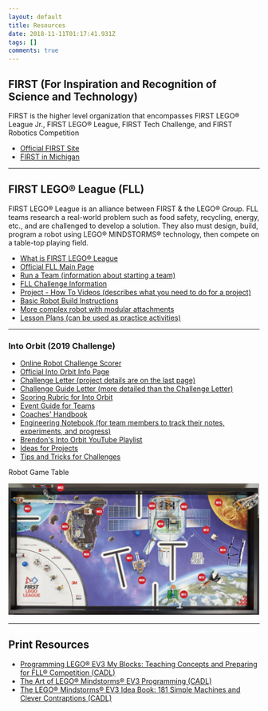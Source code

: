```yaml
---
layout: default
title: Resources
date: 2018-11-11T01:17:41.931Z
tags: []
comments: true
---
```


## FIRST (For Inspiration and Recognition of Science and Technology)

FIRST is the higher level organization that encompasses FIRST LEGO® League Jr., FIRST LEGO® League, FIRST Tech Challenge, and FIRST Robotics Competition

* [Official FIRST Site](https://www.firstinspires.org/)
* [FIRST in Michigan](http://www.firstinmichigan.org/)

---

## FIRST LEGO® League (FLL)

FIRST LEGO® League is an alliance between FIRST & the LEGO® Group. FLL teams research a real-world problem such as food safety, recycling, energy, etc., and are challenged to develop a solution. They also must design, build, program a robot using LEGO® MINDSTORMS® technology, then compete on a table-top playing field.

* [What is FIRST LEGO® League](http://www.firstlegoleague.org/about-fll)
* [Official FLL Main Page](https://www.firstinspires.org/robotics/fll)
* [Run a Team (information about starting a team)](http://firstinmichigan.us/FLL/run-a-team/)
* [FLL Challenge Information](http://www.firstlegoleague.org/challenge)
* [Project - How To Videos (describes what you need to do for a project)](https://www.youtube.com/watch?v=r229WGU_zbA&list=PLD25D83E836AB3AEB)
* [Basic Robot Build Instructions](https://education.lego.com/en-us/support/mindstorms-ev3/building-instructions#robot)
* [More complex robot with modular attachments](https://www.startingpoints.com/first-lego-league-ev3-robot-design-startingpoints-robo?category=firstlegoleague/robot/robot-designs)
* [Lesson Plans (can be used as practice activities)](https://education.lego.com/en-us/lessons?Products=LEGO%20MINDSTORMS%20Education%20EV3%20Core%20Set&pagesize=12&Subjects=Robotics)

---

### Into Orbit (2019 Challenge)

* [Online Robot Challenge Scorer](http://flltutorials.com/Resources/2018/scorer/index.html)
* [Official Into Orbit Info Page](https://info.firstinspires.org/into-orbit)
* [Challenge Letter (project details are on the last page)](https://firstinspiresst01.blob.core.windows.net/fll/2019/FIRST-FLL-2018-19-Challenge-Letter.pdf)
* [Challenge Guide Letter (more detailed than the Challenge Letter)](https://firstinspiresst01.blob.core.windows.net/fll/2019/FIRST-FLL-2018-19-ChallengeGuide-Letter.pdf)
* [Scoring Rubric for Into Orbit](http://www.firstlegoleague.org/sites/default/files/into-orbit/first-lego-league-rubrics.pdf)
* [Event Guide for Teams](https://firstinspiresst01.blob.core.windows.net/fll/2019/fll-event-guide.pdf)
* [Coaches' Handbook](https://www.firstinspires.org/sites/default/files/uploads/resource_library/fll/into-orbit/first-lego-league-coaches-handbook-20182019.pdf)
* [Engineering Notebook (for team members to track their notes, experiments, and progress)](https://firstinspiresst01.blob.core.windows.net/fll/2019/FIRST-FLL-2018-19-EngNotebook-Letter.pdf)
* [Brendon's Into Orbit YouTube Playlist](https://www.youtube.com/playlist?list=PLhyXKCvo9b0LSKD4XQIlIrDaksb_67cqT)
* [Ideas for Projects](https://fllblog.wordpress.com/2018/11/09/almost-infinite-resources/)
* [Tips and Tricks for Challenges](https://www.fllcasts.com/competitions/first-lego-league/2018-into-orbit/tips-and-tricks)

Robot Game Table

![Into Orbit Table Overview](/assets/uploads/into-orbit-table-overview.jpg)

---

## Print Resources

* [Programming LEGO® EV3 My Blocks: Teaching Concepts and Preparing for FLL® Competition (CADL)](https://opac.cadl.org/search/?searchtype=X&SORT=D&searchscope=15&searcharg=Programming+LEGO+EV3+My+Blocks)
* [The Art of LEGO® Mindstorms® EV3 Programming (CADL)](https://opac.cadl.org/search~S15/?searchtype=X&searcharg=The+art+of+LEGO+Mindstorms+EV3+programming&searchscope=15&sortdropdown=-&SORT=DZ&extended=0&SUBMIT=Search&searchlimits=&searchorigarg=Xthe+art+of+mindstorms)
* [The LEGO® Mindstorms® EV3 Idea Book: 181 Simple Machines and Clever Contraptions (CADL)](https://opac.cadl.org/search~S15/?searchtype=X&searcharg=The+LEGO%C2%AE+Mindstorms%C2%AE+EV3+Idea+Book%3A+181+Simple+Machines+and+Clever+Contrap&searchscope=15&sortdropdown=-&SORT=DZ&extended=0&SUBMIT=Search&searchlimits=&searchorigarg=XThe+art+of+LEGO+Mindstorms+EV3+programming%26SORT%3DDZ)
